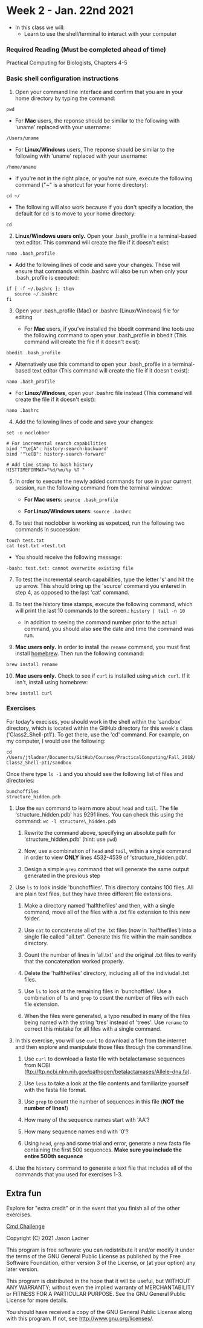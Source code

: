 # Week 2 - Jan. 22nd 2021
- In this class we will:
    - Learn to use the shell/terminal to interact with your computer

### Required Reading (**Must be completed ahead of time**)
Practical Computing for Biologists, Chapters 4-5

### Basic shell configuration instructions

1. Open your command line interface and confirm that you are in your home directory by typing the command:

```pwd```

   - For **Mac** users, the reponse should be similar to the following with 'uname' replaced with your username:

```/Users/uname```

   -   For **Linux/Windows** users, The reponse should be similar to the following with 'uname' replaced with your username:

```/home/uname```

   -   If you're not in the right place, or you're not sure, execute the following command ("~" is a shortcut for your home directory):

```cd ~/```

   -   The following will also work because if you don't specify a location, the default for cd is to move to your home directory:

```cd```


2. **Linux/Windows users only.** Open your .bash_profile in a terminal-based text editor. This command will create the file if it doesn't exist:  

```nano .bash_profile```

   -  Add the following lines of code and save your changes. These will ensure that commands within .bashrc will also be run when only your .bash_profile is executed:

```
if [ -f ~/.bashrc ]; then
   source ~/.bashrc
fi
```


3. Open your .bash_profile (Mac) or .bashrc (Linux/Windows) file for editing

   - For **Mac** users, if you've installed the bbedit command line tools use the following command to open your .bash_profile in bbedit (This command will create the file if it doesn't exist):

```bbedit .bash_profile```

   - Alternatively use this command to open your .bash_profile in a terminal-based text editor (This command will create the file if it doesn't exist):

```nano .bash_profile```

   - For **Linux/Windows**, open your .bashrc file instead (This command will create the file if it doesn't exist):

```nano .bashrc```


4. Add the following lines of code and save your changes:

```
set -o noclobber

# For incremental search capabilities
bind '"\e[A": history-search-backward'
bind '"\e[B": history-search-forward'

# Add time stamp to bash history
HISTTIMEFORMAT="%d/%m/%y %T "
```


5. In order to execute the newly added commands for use in your current session, run the following command from the terminal window:

   - **For Mac users:**
```source .bash_profile```

   - **For Linux/Windows users:**
```source .bashrc```


6. To test that noclobber is working as expetced, run the following two commands in succession:

```
touch test.txt
cat test.txt >test.txt
```


   - You should receive the following message: 

```-bash: test.txt: cannot overwrite existing file```


7. To test the incremental search capabilities, type the letter 's' and hit the up arrow. This should bring up the 'source' command you entered in step 4, as opposed to the last 'cat' command. 


8. To test the history time stamps, execute the following command, which will print the last 10 commands to the screen.:
```history | tail -n 10```

   - In addition to seeing the command number prior to the actual command, you should also see the date and time the command was run. 

9. **Mac users only.** In order to install the ```rename``` command, you must first install [homebrew](https://brew.sh/). Then run the following command:

```brew install rename```

10. **Mac users only.** Check to see if ```curl``` is installed using ```which curl```. If it isn't, install using homebrew:

```brew install curl```



### Exercises

For today's execises, you should work in the shell within the 'sandbox' directory, which is located within the GitHub directory for this week's class ('Class2_Shell-pt1'). To get there, use the 'cd' command. For example, on my computer, I would use the following:

```cd /Users/jtladner/Documents/GitHub/Courses/PracticalComputing/Fall_2018/Class2_Shell-pt1/sandbox```

Once there type ```ls -1``` and you should see the following list of files and directories:

```
bunchoffiles
structure_hidden.pdb
```

1. Use the ```man``` command to learn more about ```head``` and ```tail```. 
The file 'structure\_hidden.pdb' has 9291 lines. You can check this using the command:
```wc -l structure\_hidden.pdb```

    1. Rewrite the command above, specifying an absolute path for 'structure_hidden.pdb' (hint: use ```pwd```)

    2. Now, use a combination of ```head``` and ```tail```, within a single command in order to view **ONLY** lines 4532-4539 of 'structure_hidden.pdb'.

    3. Design a simple ```grep``` command that will generate the same output generated in the previous step

2. Use ```ls``` to look inside 'bunchoffiles'. This directory contains 100 files. All are plain text files, but they have three different file extensions. 

    1. Make a directory named 'halfthefiles' and then, with a single command, move all of the files with a .txt file extension to this new folder. 
    
    2. Use ```cat``` to concatenate all of the .txt files (now in 'halfthefiles') into a single file called "all.txt". Generate this file within the main sandbox directory.
    
    3. Count the number of lines in 'all.txt' and the original .txt files to verify that the concatenation worked properly.
    
    4. Delete the 'halfthefiles' directory, including all of the indiviudal .txt files. 
    
    5. Use ```ls``` to look at the remaining files in 'bunchoffiles'. Use a combination of ```ls``` and ```grep``` to count the number of files with each file extension.
    
    6. When the files were generated, a typo resulted in many of the files being named with the string 'tres' instead of 'trees'. Use ```rename``` to correct this mistake for all files with a single command.

3. In this exercise, you will use ```curl``` to download a file from the internet and then explore and manipulate those files through the command line.
    
    1. Use  ```curl``` to download a fasta file with betalactamase sequences from NCBI (ftp://ftp.ncbi.nlm.nih.gov/pathogen/betalactamases/Allele-dna.fa).
    
    2. Use ```less``` to take a look at the file contents and familiarize yourself with the fasta file format. 
    
    3. Use ```grep``` to count the number of sequences in this file (**NOT the number of lines!**)
    
    4. How many of the sequence names start with 'AA'?
    
    5. How many sequence names end with '0'?
    
    6. Using ```head```, ```grep``` and some trial and error, generate a new fasta file containing the first 500 sequences. **Make sure you include the entire 500th sequence**

4. Use the ```history``` command to generate a text file that includes all of the commands that you used for exercises 1-3.

## Extra fun

Explore for "extra credit" or in the event that you finish all of the other exercises.

[Cmd Challenge](https://cmdchallenge.com)



Copyright (C) 2021  Jason Ladner

This program is free software: you can redistribute it and/or modify
it under the terms of the GNU General Public License as published by
the Free Software Foundation, either version 3 of the License, or
(at your option) any later version.

This program is distributed in the hope that it will be useful,
but WITHOUT ANY WARRANTY; without even the implied warranty of
MERCHANTABILITY or FITNESS FOR A PARTICULAR PURPOSE.  See the
GNU General Public License for more details.

You should have received a copy of the GNU General Public License
along with this program.  If not, see <http://www.gnu.org/licenses/>.



